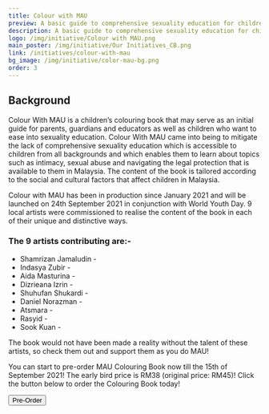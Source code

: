 ```yaml
---
title: Colour with MAU
preview: A basic guide to comprehensive sexuality education for children in all their diversity.
description: A basic guide to comprehensive sexuality education for children in all their diversity.
logo: /img/initiative/Colour with MAU.png
main_poster: /img/initiative/Our Initiatives_CB.png
link: /initiatives/colour-with-mau
bg_image: /img/initiative/color-mau-bg.png
order: 3
---
```


## Background

Colour With MAU is a children’s colouring book that may serve as an initial guide for parents, guardians and educators as well as children who want to ease into sexuality education. Colour With MAU came into being to mitigate the lack of comprehensive sexuality education which is accessible to children from all backgrounds and which enables them to learn about topics such as intimacy, sexual abuse and navigating the legal protection that is available to them in Malaysia. The content of the book is tailored according to the social and cultural factors that affect children in Malaysia.

Colour with MAU has been in production since January 2021 and will be launched on 24th September 2021 in conjunction with World Youth Day. 9 local artists were commissioned to realise the content of the book in each of their unique and distinctive ways.

### The 9 artists contributing are:-

<link rel="stylesheet" href="https://use.fontawesome.com/releases/v5.6.1/css/all.css" integrity="sha384-gfdkjb5BdAXd+lj+gudLWI+BXq4IuLW5IT+brZEZsLFm++aCMlF1V92rMkPaX4PP" crossorigin="anonymous">

- Shamrizan Jamaludin - <a href="https://www.instagram.com/shamrizan/"><i class=" text-mau-primary-500 hover:text-mau-primary-700 fab fa-instagram"></i></a>
- Indasya Zubir - <a href="https://www.instagram.com/indasya/"><i class=" text-mau-primary-500 hover:text-mau-primary-700 fab fa-instagram"></i></a>
- Aida Masturina - <a href="https://www.instagram.com/milkhue/"><i class=" text-mau-primary-500 hover:text-mau-primary-700 fab fa-instagram"></i></a>
- Dizrieana Izrin - <a href=" https://www.instagram.com/kacangkecik/"><i class=" text-mau-primary-500 hover:text-mau-primary-700 fab fa-instagram"></i></a>
- Shuhufan Shukardi - <a href="https://www.instagram.com/shuhufan.art/"><i class=" text-mau-primary-500 hover:text-mau-primary-700 fab fa-instagram"></i></a>
- Daniel Norazman - <a href=" https://www.instagram.com/dannyzmn/"><i class=" text-mau-primary-500 hover:text-mau-primary-700 fab fa-instagram"></i></a>
- Atsmara - <a href=" https://www.instagram.com/_atsmarawr/"><i class=" text-mau-primary-500 hover:text-mau-primary-700 fab fa-instagram"></i></a>
- Rasyid - <a href="https://www.instagram.com/someonedoesdoodle/"><i class=" text-mau-primary-500 hover:text-mau-primary-700 fab fa-instagram"></i></a>
- Sook Kuan - <a href="https://www.instagram.com/be_circle_/"><i class=" text-mau-primary-500 hover:text-mau-primary-700 fab fa-instagram"></i></a>

The book would not have been made a reality without the talent of these artists, so check them out and support them as you do MAU!

You can start to pre-order MAU Colouring Book now till the 15th of September 2021! The early bird price is RM38 (original price: RM45)! Click the button below to order the Colouring Book today!

<a href='https://docs.google.com/forms/d/e/1FAIpQLSdy_MNa6339OcZ_FiYrawhQFH-z1FnzjUT2q3BaJ7rt9hDxjg/viewform?usp=sf_link' target='_blank'> <button class='trounded-lg
      bg-mau-secondary-900
      text-center text-white
      w-32
      py-1
      mx-2
      hover:font-bold
      transform hover:scale-105 rounded-lg'>Pre-Order </button> </a>
